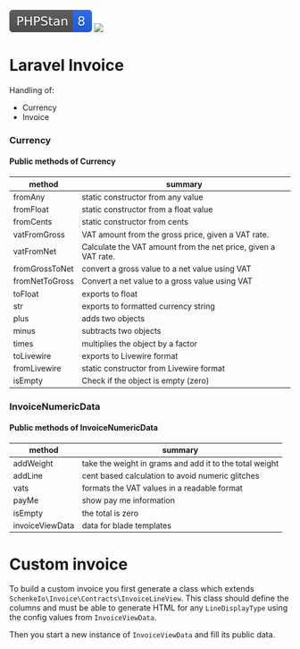 <!--

This file was written by 'make-markdown.php' line 14 using
SchenkeIo\PackagingTools\Markdown\MarkdownAssembler

Do not edit manually as it will be overwritten.

-->

[![](.github/phpstan.svg)]()
[![](.github/coverage.svg)]()


# Laravel Invoice

Handling of:
- Currency
- Invoice




### Currency



#### Public methods of Currency

| method         | summary                                                        |
|----------------|----------------------------------------------------------------|
| fromAny        | static constructor from any value                              |
| fromFloat      | static constructor from a float value                          |
| fromCents      | static constructor from cents                                  |
| vatFromGross   | VAT amount from the gross price, given a VAT rate.             |
| vatFromNet     | Calculate the VAT amount from the net price, given a VAT rate. |
| fromGrossToNet | convert a gross value to a net value using VAT                 |
| fromNetToGross | Convert a net value to a gross value using VAT                 |
| toFloat        | exports to float                                               |
| str            | exports to formatted currency string                           |
| plus           | adds two objects                                               |
| minus          | subtracts two objects                                          |
| times          | multiplies the object by a factor                              |
| toLivewire     | exports to Livewire format                                     |
| fromLivewire   | static constructor from Livewire format                        |
| isEmpty        | Check if the object is empty (zero)                            |



### InvoiceNumericData



#### Public methods of InvoiceNumericData

| method          | summary                                                 |
|-----------------|---------------------------------------------------------|
| addWeight       | take the weight in grams and add it to the total weight |
| addLine         | cent based calculation to avoid numeric glitches        |
| vats            | formats the VAT values in a readable format             |
| payMe           | show pay me information                                 |
| isEmpty         | the total is zero                                       |
| invoiceViewData | data for blade templates                                |



# Custom invoice 

To build a custom invoice you first generate a class which extends
`SchenkeIo\Invoice\Contracts\InvoiceLineView`. This class should define the columns
and must be able to generate HTML for any `LineDisplayType` 
using the config values from `InvoiceViewData`.

Then you start a new instance of `InvoiceViewData` and fill its public data.



